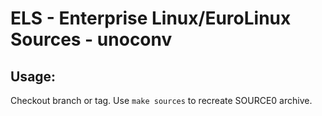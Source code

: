 # ELS - Enterprise Linux/EuroLinux Sources - unoconv
 
## Usage:
  Checkout branch or tag. Use `make sources` to recreate  SOURCE0 archive.
